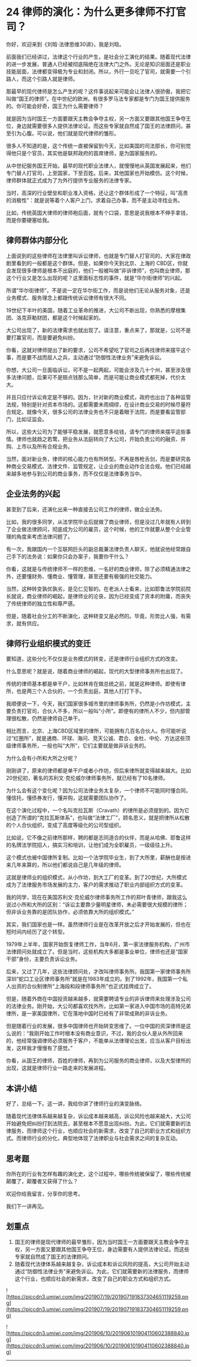 # 24 律师的演化：为什么更多律师不打官司？

你好，欢迎来到《刘晗·法律思维30讲》，我是刘晗。

前面我们已经讲过，法律这个行业的产生，是社会分工演化的结果。随着现代法律的进一步发展，普通人已经被彻底隔绝在法律大门之外。无论是知识层面还是职业技能层面，法律都变得极为专业和封闭。所以，外行一旦吃了官司，就需要一个引路人，而这个引路人就是律师。

那最早的现代律师是怎么产生的呢？这件事说起来可能会让法律人很骄傲，我把它叫做“国王的律师”。在中世纪的欧洲，有很多罗马法专家都是专门为国王提供服务的。你可能会好奇，国王为什么需要律师？

就是因为当时国王一方面要跟天主教会争夺主权，另一方面又要跟其他国王争夺王位，身边就需要很多人提供法律论证。而这些专家就自然成了国王的法律顾问，甚至引为心腹。可以说，他们就是现代律师的雏形。

很多人不知道的是，这个传统一直被保留到今天，比如美国的司法部长，你可别觉得他只是个官员，其实他是联邦政府的首席律师，是为国家服务的。

从中世纪服务国王开始，最早的现代职业法律人，就慢慢地从英国发展起来，他们专门替人打官司，上至国家，下至百姓。后来，其他国家也开始模仿。这个时候，律师群体就正式成为了为外行提供专业服务的法律专家。

当时，高深的行业壁垒和职业准入资格，还让这个群体形成了一个特征，叫“高贵的消极性”：就是说等着个人客户上门，求着自己办事，而不是主动寻找业务。

比如，传统英国大律师的律师袍后面，就有个口袋，意思是说我根本不伸手拿钱，而是你要硬塞给我。

## 律师群体内部分化

上面说到的这些律师在法律里叫诉讼律师，也就是专门替人打官司的，大家在律政剧里看到的一般都是这个群体。但是，如果你今天到北京、上海的 CBD区，你就会发现很多律师是根本不出庭的，他们一般被叫做“非诉律师”，也叫商业律师，那这个行业又是怎么出现的呢？这里面标志性的事件，就是“华尔街律师”的兴起。

所谓“华尔街律师”，不是说一定在华尔街工作，而是说他们无论从服务对象，还是业务模式、服务理念上都跟传统诉讼律师有很大不同。

19世纪下半叶的美国，随着工业革命的推进，大公司不断出现，你熟悉的摩根集团、洛克菲勒财团，都是这个时候起家的。

大公司出现了，新的法律需求也就出现了。请注意，重点来了，那就是，公司不是要打赢官司，而是要避免纠纷。

你看，这就对律师提出了新的要求，公司不希望吃了官司之后再找律师来摆平这个事，而是要不战而屈人之兵，主动通过“防御性法律业务”来避免诉讼。

你想，大公司一旦面临诉讼，可不是一起两起，可能会涉及几十个州，甚至涉及很多法律问题，后果可不是赔点钱那么简单，而是可能让商业模式都死掉，代价太大。

并且只应付诉讼肯定是不够的。因为，针对新的商业模式，政府也出台了各种监管法规，特别是针对资本市场的。这都需要未雨绸缪，在设计商业交易的时候尽量符合规定。就像今天，很多公司的法律业务也不只是着眼于法院，而是要看监管部门，比如证监会。

所以，这些大公司为了能够平稳发展，就愿意多给钱，请专门的律师来摆平这些事情。律师也就趋之若鹜，把业务从法庭转向了大公司，开始负责公司的融资、并购、上市以及所有合规业务。

当然，面对新业务，律师的核心能力也有所转型。不再是唇枪舌剑，而是要研究各种商业交易模式、法律文件、监管规定，让企业的商业动作合法合规。他们已经越来越多地参与到公司的商业事务，而不仅仅是法律事务当中。

## 企业法务的兴起

甚至到了后来，还演化出来一种直接去公司工作的律师，做企业法务。

比如，我的很多同学，从法学院毕业后就做了商业律师，但是没过几年就有人转到了企业做法律顾问，彻底成为公司的雇员，这个时候，他的工作就要从整个企业管理的角度来考虑法律问题了。

有一次，我跟国内一个互联网巨头的副总裁兼法律负责人聊天，他就说他经常跟自己手下的法务说：如果你只会办案子，我要你干什么？

你看，这就是与传统律师不一样的思维，一名好的商业律师，除了必须精通法律之外，还要懂财务、懂商业、懂管理，甚至还要有极强的社交能力。

当然，这种转变孰优孰劣，是见仁见智的。在老派人士看来，比如耶鲁法学院前院长就说，商业律师的崛起，是律师业的沦丧，因为已经变成了资本的附庸，而丧失了传统律师的独立性和尊严感。

但是，随着社会分工的不断演化，这种转变又是必然的。毕竟，形势比人强，有需求，就有供应。

## 律师行业组织模式的变迁

要知道，这些分化不仅仅是业务模式的转变，还是律师行业组织方式的改变。

什么意思呢？就是说，随着商业律师的崛起，现代的大型律师事务所也出现了。

传统的律师基本都是单干户，比如林肯在做总统之前，就是这种律师。即使有律所，也是两三个人合伙的，一个负责出庭，其他人打打下手。

我顺便说一下，今天，我们国家很多城市里的律师事务所，仍然是小作坊模式，主要负责打官司，合伙人不多，所以一般叫“小所”。即便有的律所人不少，但内部管理很松散，仍然是律师自己单干。

相比而言，北京、上海CBD区域里的律所，可能拥有几百名合伙人。你可能听说过“红圈所”，就是通商、环球、海问、竞天公诚、君合、金杜、中伦、方达这些顶级律师事务所，一般也叫“大所”，它们主要就是做非诉业务的。

为什么会有小所和大所之分呢？

刚刚讲了，原来的律师都是单干户或者小作坊，但后来律所就变得越来越大。比如20世纪初，著名的苏利文·克伦威尔律师事务所，就已经有了10名律师。

为什么会有这个变化呢？因为公司法律业务太复杂，一个律师不可能同时懂合同，懂信托，懂债券发行，懂并购，这就需要团队协作了。

在这个演化过程中，一个名叫克拉瓦斯（Cravath）的律所是必须提到的。因为它创造了所谓的“克拉瓦斯体系”，也叫做“法律工厂”，顾名思义，就是把律所从松散的个人合伙组织，变成了高度等级化的公司型组织。

比如说，它不像之前律所那样，聘的都是志同道合的伙伴，而是从哈佛、耶鲁这样的名牌法学院招人，搞实习和培训，让他们成为全职雇员，一级级往上升。

这个模式也被中国律所复制。比如一个法学院毕业生，到了大所里，薪酬也是按进来几年来算的，所以他们都说自己是几年级的律师。

这就是律师业的组织模式，从小作坊，到大工厂的变革。到了20世纪，大所模式成为了法律服务市场发展的主力，客户的需求推动了职业内部组织方式的变革。

我的同学，现在在美国苏利文·克伦威尔律师事务所工作的郑叶青律师，跟我这么说过小所和大所的区别：“诉讼主要靠少量明星律师，未必需要很大规模的律所；但非诉业务靠的是团队协作，必须依靠大所的组织模式。”

其实，我们国家也是一样。虽然律师行业是在改革开放之后才开始发展的，但也在短时间内经历了这个转型。

1979年上半年，国家开始恢复律师工作，当年6月，第一家法律服务机构，广州市法律顾问处就成立了。但是当时，这些机构大多都是事业单位，律师也还是“国家干部”身份，主要负责诉讼业务。

后来，又过了几年，这些法律顾问处，才改叫律师事务所。我国第一家律师事务所深圳“蛇口工业区律师事务所”就是在1983年成立的。到了1992年，我国第一个私人出资的合伙制律所“上海段和段律师事务所”也正式挂牌成立了。

但是，随着外商在中国投资越来越多，就需要聘请专业的非诉律师来处理涉及公司的法律业务。刚开始，大公司都喜欢找外所，比如第一家进入中国市场的高特兄弟律所，是一家美国律所，它在落地中国时已经有了非常成熟的非诉业务。

但是随着行业的发展，很多中国律师也开始转变思维了。一位中国的资深律师是这么说的：“我刚开始工作时根本没有商业意识，不过，我的合伙人是从外所回来的，他经常强调律师必须服务于客户，不能单从法律理论出发，应当从客户目标出发，这样我才慢慢有了感觉。”

你看，从国王的律师，百姓的律师，再到为公司服务的商业律师，以及大型律所的出现，这就是律师行业一路走来的发展进程。

## 本讲小结

好了，总结一下。这一讲，我给你讲了律师行业的演变脉络。

随着现代法律体系越来越复杂，诉讼成本越来越高，诉讼风险也越来越大，大公司开始避免把纠纷打到法院去，甚至根本不愿意出现纠纷。为此，它们就需要新的法律服务，而律师这个行业，也顺应社会的新需求，改变了自己的职业方式和组织方式。而律师行业的分化，典型地体现了法律职业与社会需求之间的复杂互动。

## 思考题

你所在的行业有怎样有趣的演化史，这个过程中，哪些传统被保留了，哪些传统被颠覆了，颠覆者又获得了什么？

欢迎你给我留言，分享你的思考。

我们下一讲再见。

## 划重点

1. 国王的律师是现代律师的最早雏形，因为当时国王一方面要跟天主教会争夺主权，另一方面又要跟其他国王争夺王位，身边需要有人提供法律论证。而这些专家就自然成了国王的法律顾问。
2. 随着现代法律体系越来越复杂，诉讼成本和诉讼风险的提高，大公司开始主动通过“防御性法律业务”来避免诉讼。为此，它们就需要新的法律服务，而律师这个行业，也顺应社会的新需求，改变了自己的职业方式和组织方式。

![https://piccdn3.umiwi.com/img/201907/19/201907191837304651119259.png](https://piccdn3.umiwi.com/img/201907/19/201907191837304651119259.png)

![https://piccdn3.umiwi.com/img/201906/10/201906101904110602388840.jpg](https://piccdn3.umiwi.com/img/201906/10/201906101904110602388840.jpg)

---
